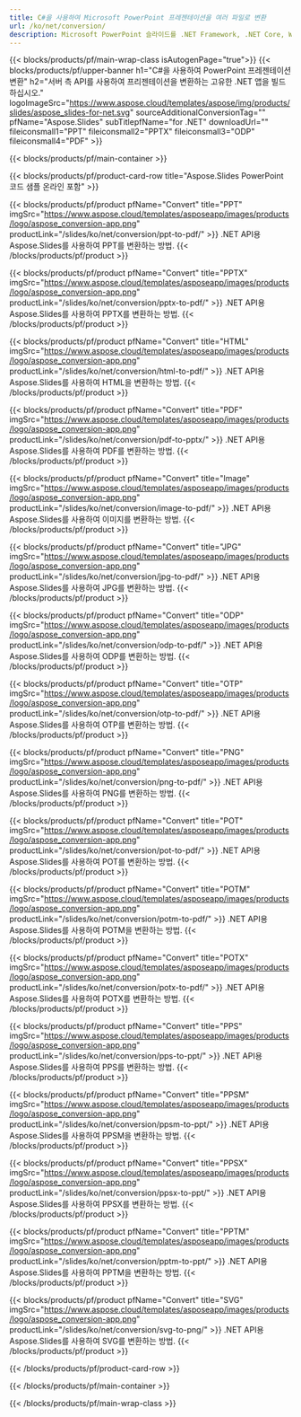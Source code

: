 ```yaml
---
title: C#을 사용하여 Microsoft PowerPoint 프레젠테이션을 여러 파일로 변환
url: /ko/net/conversion/
description: Microsoft PowerPoint 슬라이드를 .NET Framework, .NET Core, Windows Azure, Mono 또는 Xamarin 플랫폼에서 PDF, HTML 및 이미지 형식을 비롯한 다양한 파일로 변환합니다.
---
```


{{< blocks/products/pf/main-wrap-class isAutogenPage="true">}}
{{< blocks/products/pf/upper-banner h1="C#을 사용하여 PowerPoint 프레젠테이션 변환" h2="서버 측 API를 사용하여 프리젠테이션을 변환하는 고유한 .NET 앱을 빌드하십시오." logoImageSrc="https://www.aspose.cloud/templates/aspose/img/products/slides/aspose_slides-for-net.svg" sourceAdditionalConversionTag="" pfName="Aspose.Slides" subTitlepfName="for .NET" downloadUrl="" fileiconsmall1="PPT" fileiconsmall2="PPTX" fileiconsmall3="ODP" fileiconsmall4="PDF" >}}

{{< blocks/products/pf/main-container >}}

{{< blocks/products/pf/product-card-row title="Aspose.Slides PowerPoint 코드 샘플 온라인 포함" >}}

{{< blocks/products/pf/product pfName="Convert" title="PPT" imgSrc="https://www.aspose.cloud/templates/asposeapp/images/products/logo/aspose_conversion-app.png" productLink="/slides/ko/net/conversion/ppt-to-pdf/" >}}
.NET API용 Aspose.Slides를 사용하여 PPT를 변환하는 방법.
{{< /blocks/products/pf/product >}}

{{< blocks/products/pf/product pfName="Convert" title="PPTX" imgSrc="https://www.aspose.cloud/templates/asposeapp/images/products/logo/aspose_conversion-app.png" productLink="/slides/ko/net/conversion/pptx-to-pdf/" >}}
.NET API용 Aspose.Slides를 사용하여 PPTX를 변환하는 방법.
{{< /blocks/products/pf/product >}}

{{< blocks/products/pf/product pfName="Convert" title="HTML" imgSrc="https://www.aspose.cloud/templates/asposeapp/images/products/logo/aspose_conversion-app.png" productLink="/slides/ko/net/conversion/html-to-pdf/" >}}
.NET API용 Aspose.Slides를 사용하여 HTML을 변환하는 방법.
{{< /blocks/products/pf/product >}}

{{< blocks/products/pf/product pfName="Convert" title="PDF" imgSrc="https://www.aspose.cloud/templates/asposeapp/images/products/logo/aspose_conversion-app.png" productLink="/slides/ko/net/conversion/pdf-to-pptx/" >}}
.NET API용 Aspose.Slides를 사용하여 PDF를 변환하는 방법.
{{< /blocks/products/pf/product >}}

{{< blocks/products/pf/product pfName="Convert" title="Image" imgSrc="https://www.aspose.cloud/templates/asposeapp/images/products/logo/aspose_conversion-app.png" productLink="/slides/ko/net/conversion/image-to-pdf/" >}}
.NET API용 Aspose.Slides를 사용하여 이미지를 변환하는 방법.
{{< /blocks/products/pf/product >}}

{{< blocks/products/pf/product pfName="Convert" title="JPG" imgSrc="https://www.aspose.cloud/templates/asposeapp/images/products/logo/aspose_conversion-app.png" productLink="/slides/ko/net/conversion/jpg-to-pdf/" >}}
.NET API용 Aspose.Slides를 사용하여 JPG를 변환하는 방법.
{{< /blocks/products/pf/product >}}

{{< blocks/products/pf/product pfName="Convert" title="ODP" imgSrc="https://www.aspose.cloud/templates/asposeapp/images/products/logo/aspose_conversion-app.png" productLink="/slides/ko/net/conversion/odp-to-pdf/" >}}
.NET API용 Aspose.Slides를 사용하여 ODP를 변환하는 방법.
{{< /blocks/products/pf/product >}}

{{< blocks/products/pf/product pfName="Convert" title="OTP" imgSrc="https://www.aspose.cloud/templates/asposeapp/images/products/logo/aspose_conversion-app.png" productLink="/slides/ko/net/conversion/otp-to-pdf/" >}}
.NET API용 Aspose.Slides를 사용하여 OTP를 변환하는 방법.
{{< /blocks/products/pf/product >}}

{{< blocks/products/pf/product pfName="Convert" title="PNG" imgSrc="https://www.aspose.cloud/templates/asposeapp/images/products/logo/aspose_conversion-app.png" productLink="/slides/ko/net/conversion/png-to-pdf/" >}}
.NET API용 Aspose.Slides를 사용하여 PNG를 변환하는 방법.
{{< /blocks/products/pf/product >}}

{{< blocks/products/pf/product pfName="Convert" title="POT" imgSrc="https://www.aspose.cloud/templates/asposeapp/images/products/logo/aspose_conversion-app.png" productLink="/slides/ko/net/conversion/pot-to-pdf/" >}}
.NET API용 Aspose.Slides를 사용하여 POT를 변환하는 방법.
{{< /blocks/products/pf/product >}}

{{< blocks/products/pf/product pfName="Convert" title="POTM" imgSrc="https://www.aspose.cloud/templates/asposeapp/images/products/logo/aspose_conversion-app.png" productLink="/slides/ko/net/conversion/potm-to-pdf/" >}}
.NET API용 Aspose.Slides를 사용하여 POTM을 변환하는 방법.
{{< /blocks/products/pf/product >}}

{{< blocks/products/pf/product pfName="Convert" title="POTX" imgSrc="https://www.aspose.cloud/templates/asposeapp/images/products/logo/aspose_conversion-app.png" productLink="/slides/ko/net/conversion/potx-to-pdf/" >}}
.NET API용 Aspose.Slides를 사용하여 POTX를 변환하는 방법.
{{< /blocks/products/pf/product >}}

{{< blocks/products/pf/product pfName="Convert" title="PPS" imgSrc="https://www.aspose.cloud/templates/asposeapp/images/products/logo/aspose_conversion-app.png" productLink="/slides/ko/net/conversion/pps-to-ppt/" >}}
.NET API용 Aspose.Slides를 사용하여 PPS를 변환하는 방법.
{{< /blocks/products/pf/product >}}

{{< blocks/products/pf/product pfName="Convert" title="PPSM" imgSrc="https://www.aspose.cloud/templates/asposeapp/images/products/logo/aspose_conversion-app.png" productLink="/slides/ko/net/conversion/ppsm-to-ppt/" >}}
.NET API용 Aspose.Slides를 사용하여 PPSM을 변환하는 방법.
{{< /blocks/products/pf/product >}}

{{< blocks/products/pf/product pfName="Convert" title="PPSX" imgSrc="https://www.aspose.cloud/templates/asposeapp/images/products/logo/aspose_conversion-app.png" productLink="/slides/ko/net/conversion/ppsx-to-ppt/" >}}
.NET API용 Aspose.Slides를 사용하여 PPSX를 변환하는 방법.
{{< /blocks/products/pf/product >}}

{{< blocks/products/pf/product pfName="Convert" title="PPTM" imgSrc="https://www.aspose.cloud/templates/asposeapp/images/products/logo/aspose_conversion-app.png" productLink="/slides/ko/net/conversion/pptm-to-ppt/" >}}
.NET API용 Aspose.Slides를 사용하여 PPTM을 변환하는 방법.
{{< /blocks/products/pf/product >}}

{{< blocks/products/pf/product pfName="Convert" title="SVG" imgSrc="https://www.aspose.cloud/templates/asposeapp/images/products/logo/aspose_conversion-app.png" productLink="/slides/ko/net/conversion/svg-to-png/" >}}
.NET API용 Aspose.Slides를 사용하여 SVG를 변환하는 방법.
{{< /blocks/products/pf/product >}}

{{< /blocks/products/pf/product-card-row >}}

{{< /blocks/products/pf/main-container >}}
    
{{< /blocks/products/pf/main-wrap-class >}}
